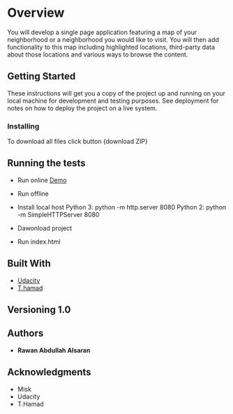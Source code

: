 # Overview

You will develop a single page application featuring a map of your neighborhood or a neighborhood you would like to visit. You will then add functionality to this map including highlighted locations, third-party data about those locations and various ways to browse the content.       

## Getting Started

These instructions will get you a copy of the project up and running on your local machine for development and testing purposes. See deployment for notes on how to deploy the project on a live system.

### Installing

To download all files click button {download ZIP}



## Running the tests
* Run online [Demo](https://ralsaaran.github.io/Front-End-maps/)


* Run offline
 * Install local host
   Python 3:  python -m http.server 8080
   Python 2:  python -m SimpleHTTPServer 8080
 * Dawonload project 
 * Run index.html

## Built With

* [Udacity](https://classroom.udacity.com/nanodegrees/nd001/syllabus/core-curriculum)
* [T.hamad](https://uconnectsaudi.slack.com/messages/D6J5U9B0C)


## Versioning 1.0


## Authors

* **Rawan Abdullah Alsaran** 


## Acknowledgments

* Misk
* Udacity
* T.Hamad

